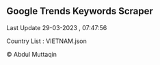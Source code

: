 

## Google Trends Keywords Scraper 
 
Last Update 29-03-2023 , 07:47:56

Country List :
VIETNAM.json



© Abdul Muttaqin 
